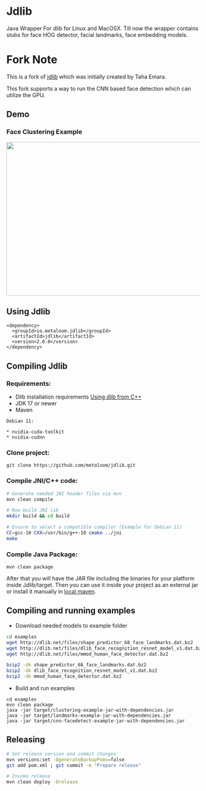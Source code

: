 # Jdlib

Java Wrapper For dlib for Linux and MacOSX. Till now the wrapper contains stubs for face HOG detector, facial landmarks, face embedding models.

# Fork Note

This is a fork of [jdlib](https://github.com/tahaemara/jdlib) which was initially created by Taha Emara.

This fork supports a way to run the CNN based face detection which can utilize the GPU.

## Demo
### Face Clustering Example

<img src="https://media.giphy.com/media/FD9AfNUw3VX8CqYaph/giphy.gif" width="700" height="400" />

## Using Jdlib

```
<dependency>
  <groupId>io.metaloom.jdlib</groupId>
  <artifactId>jdlib</artifactId>
  <version>2.0.0</version>
</dependency>
```

## Compiling Jdlib

### Requirements:

- Dlib installation requirements [Using dlib from C++](http://dlib.net/compile.html)
- JDK 17 or newer
- Maven

```
Debian 11:

* nvidia-cuda-toolkit
* nvidia-cudnn 

```

### Clone project:

```
git clone https://github.com/metaloom/jdlib.git
```


### Compile JNI/C++ code:

```bash
# Generate needed JNI header files via mvn
mvn clean compile

# Now build JNI lib
mkdir build && cd build

# Ensure to select a compatible compiler (Example for Debian 11)
CC=gcc-10 CXX=/usr/bin/g++-10 cmake ../jni
make 
```

### Compile Java Package:

```
mvn clean package
```

After that you will have the JAR file including the binaries for your platform inside Jdlib/target. Then you can use it inside your project as an external jar or install it manually in [local maven](https://maven.apache.org/guides/mini/guide-3rd-party-jars-local.html). 

## Compiling and running examples

- Download needed models to example folder

```bash
cd examples
wget http://dlib.net/files/shape_predictor_68_face_landmarks.dat.bz2
wget http://dlib.net/files/dlib_face_recognition_resnet_model_v1.dat.bz2
wget http://dlib.net/files/mmod_human_face_detector.dat.bz2

bzip2 -dk shape_predictor_68_face_landmarks.dat.bz2
bzip2 -dk dlib_face_recognition_resnet_model_v1.dat.bz2
bzip2 -dk mmod_human_face_detector.dat.bz2
```

- Build and run examples

```
cd examples
mvn clean package
java -jar target/clustering-example-jar-with-dependencies.jar
java -jar target/landmarks-example-jar-with-dependencies.jar
java -jar target/cnn-facedetect-example-jar-with-dependencies.jar
```

## Releasing

```bash
# Set release version and commit changes
mvn versions:set -DgenerateBackupPoms=false
git add pom.xml ; git commit -m "Prepare release"

# Invoke release
mvn clean deploy -Drelease
```
